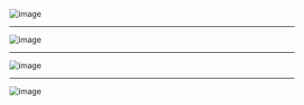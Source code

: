 ![image](https://user-images.githubusercontent.com/64481843/210293551-7072a075-ba4d-40b4-af5f-c0992a0d9e22.png)
***
![image](https://user-images.githubusercontent.com/64481843/210293569-3af2fc6a-4a91-4109-bf1d-9eaef16308ab.png)
***
![image](https://user-images.githubusercontent.com/64481843/210293585-0f345bed-12c6-45e4-a74b-90c5e885b29c.png)
***
![image](https://user-images.githubusercontent.com/64481843/210293590-7f0f33f9-0e89-462f-b6e1-6cbd69e2c89c.png)
